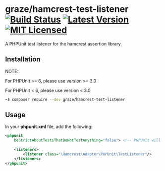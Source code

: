 # graze/hamcrest-test-listener [![Build Status][ico-build]][travis] [![Latest Version][ico-package]][package] [![MIT Licensed][ico-license]][license]

A PHPUnit test listener for the hamcrest assertion library.

## Installation

NOTE:

For PHPUnit >= 6, please use version >= 3.0

For PHPUnit < 6, please use version < 3.0

```bash
~$ composer require --dev graze/hamcrest-test-listener
```

## Usage

 In your **phpunit.xml** file, add the following:

```xml
<phpunit
    beStrictAboutTestsThatDoNotTestAnything="false"> <!-- PHPUnit will not consider Hamcrest assertions -->
    
    <listeners>
        <listener class="\Hamcrest\Adapter\PHPUnit\TestListener"/>
    </listeners>
</phpunit>
```

<!-- Links -->
[travis]: https://travis-ci.org/graze/hamcrest-test-listener
[package]: https://packagist.org/packages/graze/hamcrest-test-listener
[license]: https://github.com/graze/hamcrest-test-listener/blob/master/LICENSE

<!-- Images -->
[ico-license]: https://img.shields.io/packagist/l/graze/hamcrest-test-listener.svg
[ico-package]: https://img.shields.io/packagist/v/graze/hamcrest-test-listener.svg
[ico-build]: https://img.shields.io/travis/graze/hamcrest-test-listener/master.svg
